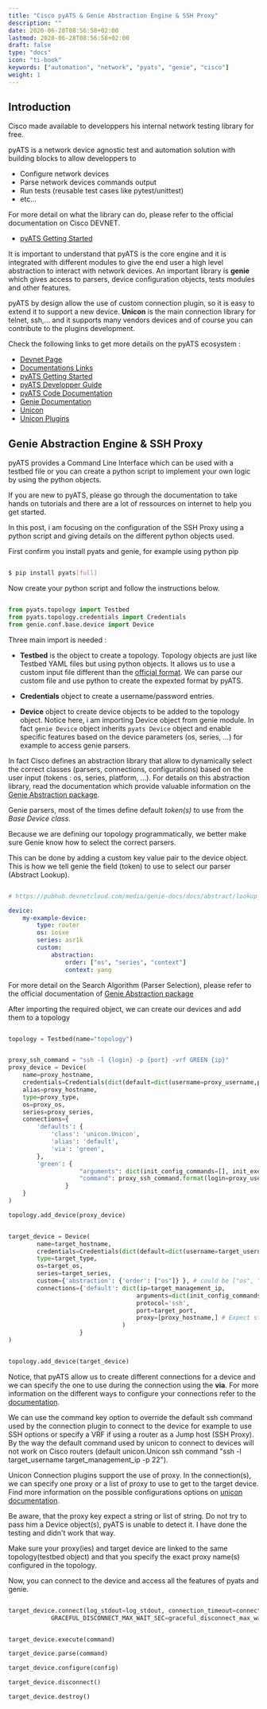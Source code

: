 ```yaml
---
title: "Cisco pyATS & Genie Abstraction Engine & SSH Proxy"
description: ""
date: 2020-06-28T08:56:58+02:00
lastmod: 2020-06-28T08:56:58+02:00
draft: false
type: "docs"
icon: "ti-book"
keywords: ["automation", "network", "pyats", "genie", "cisco"]
weight: 1
---
```


## Introduction

Cisco made available to developpers his internal network testing library for free.

pyATS is a network device agnostic test and automation solution with building blocks to allow developpers to 

- Configure network devices
- Parse network devices commands output
- Run tests (reusable test cases like pytest/unittest)
- etc... 

For more detail on what the library can do, please refer to the official documentation on Cisco DEVNET.

- [pyATS Getting Started](https://pubhub.devnetcloud.com/media/pyats-getting-started/docs/intro/introduction.html#what-is-the-pyats-ecosystem)

It is important to understand that pyATS is the core engine and it is integrated with different modules to give the end user a high level abstraction to interact with network devices. An important library is **genie** which gives access to parsers, device configuration objects, tests modules and other features.

pyATS by design allow the use of custom connection plugin, so it is easy to extend it to support a new device. **Unicon** is the main connection library for telnet, ssh,...  and it supports many vendors devices and of course you can contribute to the plugins development.

Check the following links to get more details on the pyATS ecosystem :

* [Devnet Page](https://developer.cisco.com/pyats/)
* [Documentations Links](https://developer.cisco.com/docs/pyats/#!introduction)
* [pyATS Getting Started](https://developer.cisco.com/docs/pyats-getting-started/)
* [pyATS Developper Guide](https://developer.cisco.com/docs/pyats-development-guide/)
* [pyATS Code Documentation](https://developer.cisco.com/docs/pyats/api/)
* [Genie Documentation](https://developer.cisco.com/docs/genie-docs/)
* [Unicon](https://pubhub.devnetcloud.com/media/unicon/docs/user_guide/introduction.html)
* [Unicon Plugins](https://github.com/CiscoTestAutomation/unicon.plugins)


## Genie Abstraction Engine & SSH Proxy


pyATS provides a Command Line Interface which can be used with a testbed file or you can create a python script to implement your own logic by using the python objects.

If you are new to pyATS, please go through the documentation to take hands on tutorials and there are a lot of ressources on internet to help you get started.

In this post, i am focusing on the configuration of the SSH Proxy using a python script and giving details on the different python objects used.

First confirm you install pyats and genie, for example using python pip

```bash

$ pip install pyats[full]

```

Now create your python script and follow the instructions below.


```py

from pyats.topology import Testbed
from pyats.topology.credentials import Credentials
from genie.conf.base.device import Device

```

Three main import is needed :

* **Testbed** is the object to create a topology. Topology objects are just like Testbed YAML files but using python objects. It allows us to use a custom input file different than the [official format](https://pubhub.devnetcloud.com/media/pyats/docs/topology/schema.html#topology-schema). We can parse our custom file and use python to create the expexted format by pyATS.

* **Credentials** object to create a username/password entries.

* **Device** object to create device objects to be added to the topology object. Notice here, i am importing Device object from genie module. In fact `genie Device` object inherits `pyats Device` object and enable specific features based on the device parameters (os, series, ...) for example to access genie parsers.

In fact Cisco defines an abstraction library that allow to dynamically select the correct classes (parsers, connections, configurations) based on the user input (tokens : os, series, platform, ...). 
For details on this abstraction library, read the documentation which provide valuable information on the [Genie Abstraction package](https://pubhub.devnetcloud.com/media/genie-docs/docs/abstract/index.html). 

Genie parsers, most of the times define default *token(s)* to use from the *Base Device class*.

Because we are defining our topology programmatically, we better make sure Genie know how to select the correct parsers.

This can be done by adding a custom key value pair to the device object. This is how we tell genie the field (token) to use to select our parser (Abstract Lookup).

```yaml

# https://pubhub.devnetcloud.com/media/genie-docs/docs/abstract/lookup_class.html#integration-with-topology

device:
    my-example-device:
        type: router
        os: iosxe
        series: asr1k
        custom:
            abstraction:
                order: ["os", "series", "context"]
                context: yang
```


For more detail on the Search Algorithm (Parser Selection), please refer to the official documentation of [Genie Abstraction package](https://pubhub.devnetcloud.com/media/genie-docs/docs/abstract/concept.html#search-algorithm)

After importing the required object, we can create our devices and add them to a topology 

```py

topology = Testbed(name="topology")


proxy_ssh_command = "ssh -l {login} -p {port} -vrf GREEN {ip}"
proxy_device = Device(
    name=proxy_hostname,
    credentials=Credentials(dict(default=dict(username=proxy_username,password=proxy_password))),   
    alias=proxy_hostname,
    type=proxy_type,
    os=proxy_os,
    series=proxy_series,
    connections={
        'defaults': {
            'class': 'unicon.Unicon',
            'alias': 'default',
            'via': 'green',
        },
        'green': {
                    "arguments": dict(init_config_commands=[], init_exec_commands=[]),
                    "command": proxy_ssh_command.format(login=proxy_username, port=proxy_port, ip=proxy_management_ip)
                }
    }
)

topology.add_device(proxy_device)


target_device = Device(
        name=target_hostname,
        credentials=Credentials(dict(default=dict(username=target_username,password=target_password))),
        type=target_type,
        os=target_os,
        series=target_series,
        custom={'abstraction': {'order': ["os"]} }, # could be ["os", "series"] or ["os", "platform"] or custom field value as described above
        connections={'default': dict(ip=target_management_ip,
                                    arguments=dict(init_config_commands=[], init_exec_commands=[]),
                                    protocol='ssh',
                                    port=target_port,
                                    proxy=[proxy_hostname,] # Expect string or list of string which reference a device name in topology
                                )
                    }
)


topology.add_device(target_device)

```


Notice, that pyATS allow us to create different connections for a device and we can specify the one to use during the connection using the **via**.
For more information on the different ways to configure your connections refer to the [documentation](https://pubhub.devnetcloud.com/media/pyats/docs/topology/schema.html#production-yaml-schema).

We can use the command key option to override the default ssh command used by the connection plugin to connect to the device for example to use SSH options or specify a VRF if using a router as a Jump host (SSH Proxy). By the way the default command used by unicon to connect to devices will not work on Cisco routers (default unicon.Unicon ssh command "ssh -l target_username target_management_ip -p 22").


Unicon Connection plugins support the use of proxy. In the connection(s), we can specify one proxy or a list of proxy to use to get to the target device.
Find more information on the possible configurations options on [unicon documentation](https://pubhub.devnetcloud.com/media/unicon/docs/user_guide/proxy.html#connection-through-proxies). 

Be aware, that the proxy key expect a string or list of string. Do not try to pass him a Device object(s), pyATS is unable to detect it. I have done the testing and didn't work that way.

Make sure your proxy(ies) and target device are linked to the same topology(testbed object) and that you specify the exact proxy name(s) configured in the topology.


Now, you can connect to the device and access all the features of pyats and genie.

```py

target_device.connect(log_stdout=log_stdout, connection_timeout=connection_timeout, learn_hostname=learn_hostname, settings=dict(
            GRACEFUL_DISCONNECT_MAX_WAIT_SEC=graceful_disconnect_max_wait_sec, POST_DISCONNECT_WAIT_SEC=post_disconnect_wait_sec))


target_device.execute(command)

target_device.parse(command)

target_device.configure(config)

target_device.disconnect()

target_device.destroy()

```

